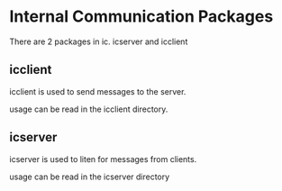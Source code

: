 # Internal Communication Packages
There are 2 packages in ic. icserver and icclient

## icclient
icclient is used to send messages to the server.

usage can be read in the icclient directory.

## icserver
icserver is used to liten for messages from clients.

usage can be read in the icserver directory
